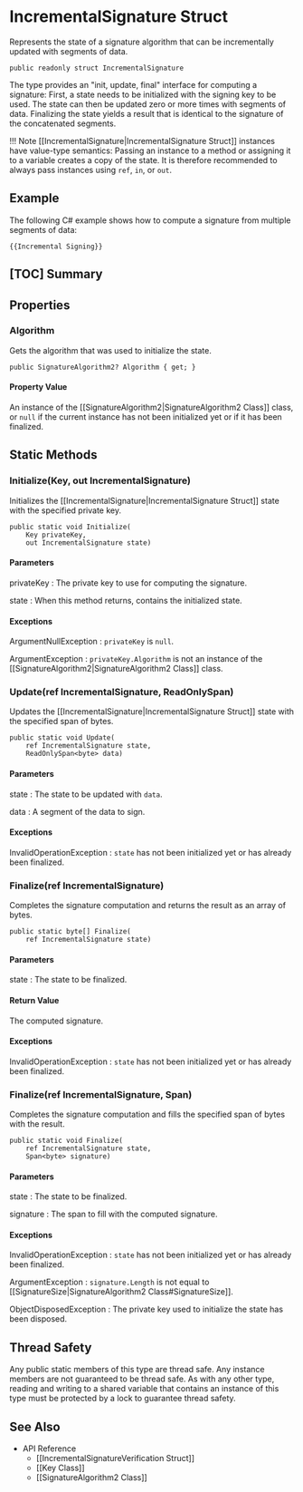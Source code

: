 # IncrementalSignature Struct

Represents the state of a signature algorithm that can be incrementally updated with
segments of data.

    public readonly struct IncrementalSignature

The type provides an "init, update, final" interface for computing a signature:
First, a state needs to be initialized with the signing key to be used. The state can
then be updated zero or more times with segments of data. Finalizing the state
yields a result that is identical to the signature of the concatenated segments.

!!! Note
    [[IncrementalSignature|IncrementalSignature Struct]] instances have
    value-type semantics: Passing an instance to a method or assigning it to a
    variable creates a copy of the state. It is therefore recommended to always
    pass instances using `ref`, `in`, or `out`.


## Example

The following C# example shows how to compute a signature from multiple segments of
data:

    {{Incremental Signing}}


## [TOC] Summary


## Properties


### Algorithm

Gets the algorithm that was used to initialize the state.

    public SignatureAlgorithm2? Algorithm { get; }

#### Property Value

An instance of the [[SignatureAlgorithm2|SignatureAlgorithm2 Class]] class, or `null` if the
current instance has not been initialized yet or if it has been finalized.


## Static Methods


### Initialize(Key, out IncrementalSignature)

Initializes the [[IncrementalSignature|IncrementalSignature Struct]] state with the
specified private key.

    public static void Initialize(
        Key privateKey,
        out IncrementalSignature state)

#### Parameters

privateKey
: The private key to use for computing the signature.

state
: When this method returns, contains the initialized state.

#### Exceptions

ArgumentNullException
: `privateKey` is `null`.

ArgumentException
: `privateKey.Algorithm` is not an instance of the
    [[SignatureAlgorithm2|SignatureAlgorithm2 Class]] class.


### Update(ref IncrementalSignature, ReadOnlySpan<byte>)

Updates the [[IncrementalSignature|IncrementalSignature Struct]] state with the specified
span of bytes.

    public static void Update(
        ref IncrementalSignature state,
        ReadOnlySpan<byte> data)

#### Parameters

state
: The state to be updated with `data`.

data
: A segment of the data to sign.

#### Exceptions

InvalidOperationException
: `state` has not been initialized yet or has already been finalized.


### Finalize(ref IncrementalSignature)

Completes the signature computation and returns the result as an array of bytes.

    public static byte[] Finalize(
        ref IncrementalSignature state)

#### Parameters

state
: The state to be finalized.

#### Return Value

The computed signature.

#### Exceptions

InvalidOperationException
: `state` has not been initialized yet or has already been finalized.


### Finalize(ref IncrementalSignature, Span<byte>)

Completes the signature computation and fills the specified span of bytes with the
result.

    public static void Finalize(
        ref IncrementalSignature state,
        Span<byte> signature)

#### Parameters

state
: The state to be finalized.

signature
: The span to fill with the computed signature.

#### Exceptions

InvalidOperationException
: `state` has not been initialized yet or has already been finalized.

ArgumentException
: `signature.Length` is not equal to [[SignatureSize|SignatureAlgorithm2 Class#SignatureSize]].

ObjectDisposedException
: The private key used to initialize the state has been disposed.


## Thread Safety

Any public static members of this type are thread safe. Any instance members are
not guaranteed to be thread safe. As with any other type, reading and writing to
a shared variable that contains an instance of this type must be protected by a
lock to guarantee thread safety.


## See Also

* API Reference
    * [[IncrementalSignatureVerification Struct]]
    * [[Key Class]]
    * [[SignatureAlgorithm2 Class]]
